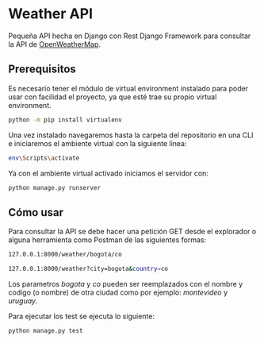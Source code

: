 # Weather API

Pequeña API hecha en Django con Rest Django Framework para consultar la API de [OpenWeatherMap](https://openweathermap.org/api).

## Prerequisitos

Es necesario tener el módulo de virtual environment instalado para poder usar con facilidad el proyecto, ya que esté trae su propio virtual environment.
```sh
python -m pip install virtualenv
```

Una vez instalado navegaremos hasta la carpeta del repositorio en una CLI e iniciaremos el ambiente virtual con la siguiente linea:
```sh
env\Scripts\activate
```

Ya con el ambiente virtual activado iniciamos el servidor con:
```sh
python manage.py runserver
```

## Cómo usar

Para consultar la API se debe hacer una petición GET desde el explorador o alguna herramienta como Postman de las siguientes formas:
```sh
127.0.0.1:8000/weather/bogota/co

127.0.0.1:8000/weather?city=bogota&country=co
```
Los parametros *bogota* y *co* pueden ser reemplazados con el nombre y codigo (o nombre) de otra ciudad como por ejemplo: *montevideo* y *uruguay*.

Para ejecutar los test se ejecuta lo siguiente:
```sh
python manage.py test
```
